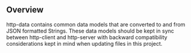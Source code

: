## Overview

http-data contains common data models that are converted to and 
from JSON formatted Strings. These data models should
be kept in sync between http-client and http-server with
backward compatibility considerations kept in mind when
updating files in this project.
